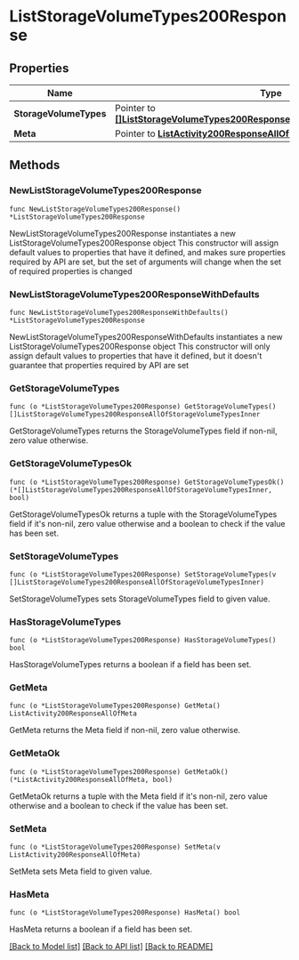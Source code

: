 # ListStorageVolumeTypes200Response

## Properties

Name | Type | Description | Notes
------------ | ------------- | ------------- | -------------
**StorageVolumeTypes** | Pointer to [**[]ListStorageVolumeTypes200ResponseAllOfStorageVolumeTypesInner**](ListStorageVolumeTypes200ResponseAllOfStorageVolumeTypesInner.md) |  | [optional] 
**Meta** | Pointer to [**ListActivity200ResponseAllOfMeta**](ListActivity200ResponseAllOfMeta.md) |  | [optional] 

## Methods

### NewListStorageVolumeTypes200Response

`func NewListStorageVolumeTypes200Response() *ListStorageVolumeTypes200Response`

NewListStorageVolumeTypes200Response instantiates a new ListStorageVolumeTypes200Response object
This constructor will assign default values to properties that have it defined,
and makes sure properties required by API are set, but the set of arguments
will change when the set of required properties is changed

### NewListStorageVolumeTypes200ResponseWithDefaults

`func NewListStorageVolumeTypes200ResponseWithDefaults() *ListStorageVolumeTypes200Response`

NewListStorageVolumeTypes200ResponseWithDefaults instantiates a new ListStorageVolumeTypes200Response object
This constructor will only assign default values to properties that have it defined,
but it doesn't guarantee that properties required by API are set

### GetStorageVolumeTypes

`func (o *ListStorageVolumeTypes200Response) GetStorageVolumeTypes() []ListStorageVolumeTypes200ResponseAllOfStorageVolumeTypesInner`

GetStorageVolumeTypes returns the StorageVolumeTypes field if non-nil, zero value otherwise.

### GetStorageVolumeTypesOk

`func (o *ListStorageVolumeTypes200Response) GetStorageVolumeTypesOk() (*[]ListStorageVolumeTypes200ResponseAllOfStorageVolumeTypesInner, bool)`

GetStorageVolumeTypesOk returns a tuple with the StorageVolumeTypes field if it's non-nil, zero value otherwise
and a boolean to check if the value has been set.

### SetStorageVolumeTypes

`func (o *ListStorageVolumeTypes200Response) SetStorageVolumeTypes(v []ListStorageVolumeTypes200ResponseAllOfStorageVolumeTypesInner)`

SetStorageVolumeTypes sets StorageVolumeTypes field to given value.

### HasStorageVolumeTypes

`func (o *ListStorageVolumeTypes200Response) HasStorageVolumeTypes() bool`

HasStorageVolumeTypes returns a boolean if a field has been set.

### GetMeta

`func (o *ListStorageVolumeTypes200Response) GetMeta() ListActivity200ResponseAllOfMeta`

GetMeta returns the Meta field if non-nil, zero value otherwise.

### GetMetaOk

`func (o *ListStorageVolumeTypes200Response) GetMetaOk() (*ListActivity200ResponseAllOfMeta, bool)`

GetMetaOk returns a tuple with the Meta field if it's non-nil, zero value otherwise
and a boolean to check if the value has been set.

### SetMeta

`func (o *ListStorageVolumeTypes200Response) SetMeta(v ListActivity200ResponseAllOfMeta)`

SetMeta sets Meta field to given value.

### HasMeta

`func (o *ListStorageVolumeTypes200Response) HasMeta() bool`

HasMeta returns a boolean if a field has been set.


[[Back to Model list]](../README.md#documentation-for-models) [[Back to API list]](../README.md#documentation-for-api-endpoints) [[Back to README]](../README.md)


